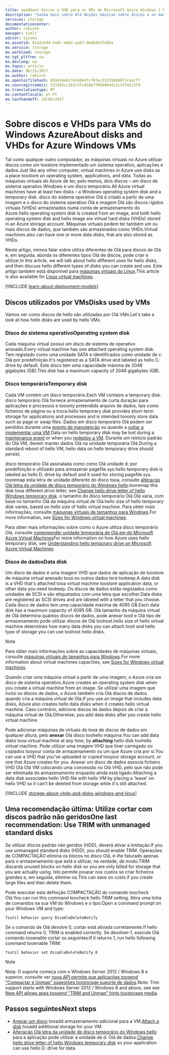 ```yaml
---
title: aaaAbout discos e VHD para as VMs do Microsoft Azure Windows | Microsoft Docs
description: "Saiba mais sobre Olá Noções básicas sobre discos e as máquinas virtuais de VHDs para Windows no Azure."
services: storage
documentationcenter: 
author: robinsh
manager: timlt
editor: tysonn
ms.assetid: 0142c64d-5e8c-4d62-aa6f-06d6261f485a
ms.service: storage
ms.workload: storage
ms.tgt_pltfrm: na
ms.devlang: na
ms.topic: article
ms.date: 06/15/2017
ms.author: robinsh
ms.openlocfilehash: 859e564dc74240bd7c70fec33255b8d071c4acf7
ms.sourcegitcommit: 523283cc1b3c37c428e77850964dc1c33742c5f0
ms.translationtype: MT
ms.contentlocale: pt-PT
ms.lasthandoff: 10/06/2017
---
```

# <a name="about-disks-and-vhds-for-azure-windows-vms"></a><span data-ttu-id="607e7-103">Sobre discos e VHDs para VMs do Windows Azure</span><span class="sxs-lookup"><span data-stu-id="607e7-103">About disks and VHDs for Azure Windows VMs</span></span>
<span data-ttu-id="607e7-104">Tal como qualquer outro computador, as máquinas virtuais no Azure utilizar discos como um toostore implementado um sistema operativo, aplicações e dados.</span><span class="sxs-lookup"><span data-stu-id="607e7-104">Just like any other computer, virtual machines in Azure use disks as a place toostore an operating system, applications, and data.</span></span> <span data-ttu-id="607e7-105">Todas as máquinas virtuais do Azure de ter, pelo menos, dois discos – um disco de sistema operativo Windows e um disco temporário.</span><span class="sxs-lookup"><span data-stu-id="607e7-105">All Azure virtual machines have at least two disks – a Windows operating system disk and a temporary disk.</span></span> <span data-ttu-id="607e7-106">disco do sistema operativo Olá é criado a partir de uma imagem e o disco do sistema operativo Olá e imagem Olá são discos rígidos virtuais (VHDs) armazenados numa conta de armazenamento do Azure.</span><span class="sxs-lookup"><span data-stu-id="607e7-106">hello operating system disk is created from an image, and both hello operating system disk and hello image are virtual hard disks (VHDs) stored in an Azure storage account.</span></span> <span data-ttu-id="607e7-107">Máquinas virtuais podem ter também um ou mais discos de dados, que também são armazenados como VHDs.</span><span class="sxs-lookup"><span data-stu-id="607e7-107">Virtual machines also can have one or more data disks, that are also stored as VHDs.</span></span> 

<span data-ttu-id="607e7-108">Neste artigo, iremos falar sobre utiliza diferentes de Olá para discos de Olá e, em seguida, aborda os diferentes tipos Olá de discos, pode criar e utilizar.</span><span class="sxs-lookup"><span data-stu-id="607e7-108">In this article, we will talk about hello different uses for hello disks, and then discuss hello different types of disks you can create and use.</span></span> <span data-ttu-id="607e7-109">Este artigo também está disponível para [máquinas virtuais do Linux](storage-about-disks-and-vhds-linux.md).</span><span class="sxs-lookup"><span data-stu-id="607e7-109">This article is also available for [Linux virtual machines](storage-about-disks-and-vhds-linux.md).</span></span>

[!INCLUDE [learn-about-deployment-models](../../includes/learn-about-deployment-models-both-include.md)]

## <a name="disks-used-by-vms"></a><span data-ttu-id="607e7-110">Discos utilizados por VMs</span><span class="sxs-lookup"><span data-stu-id="607e7-110">Disks used by VMs</span></span>

<span data-ttu-id="607e7-111">Vamos ver como discos de hello são utilizadas por Olá VMs.</span><span class="sxs-lookup"><span data-stu-id="607e7-111">Let's take a look at how hello disks are used by hello VMs.</span></span>

### <a name="operating-system-disk"></a><span data-ttu-id="607e7-112">Disco do sistema operativo</span><span class="sxs-lookup"><span data-stu-id="607e7-112">Operating system disk</span></span>
<span data-ttu-id="607e7-113">Cada máquina virtual possui um disco de sistema de operativo anexado.</span><span class="sxs-lookup"><span data-stu-id="607e7-113">Every virtual machine has one attached operating system disk.</span></span> <span data-ttu-id="607e7-114">Tem registado como uma unidade SATA e identificados como unidade de c: Olá por predefinição.</span><span class="sxs-lookup"><span data-stu-id="607e7-114">It's registered as a SATA drive and labeled as hello C: drive by default.</span></span> <span data-ttu-id="607e7-115">Este disco tem uma capacidade máxima de 2048 gigabytes (GB).</span><span class="sxs-lookup"><span data-stu-id="607e7-115">This disk has a maximum capacity of 2048 gigabytes (GB).</span></span> 

### <a name="temporary-disk"></a><span data-ttu-id="607e7-116">Disco temporário</span><span class="sxs-lookup"><span data-stu-id="607e7-116">Temporary disk</span></span>
<span data-ttu-id="607e7-117">Cada VM contém um disco temporário.</span><span class="sxs-lookup"><span data-stu-id="607e7-117">Each VM contains a temporary disk.</span></span> <span data-ttu-id="607e7-118">disco temporário Olá fornece armazenamento de curta duração para aplicações e processos e tooonly pretendido arquivo de dados, tais como ficheiros de página ou a troca.</span><span class="sxs-lookup"><span data-stu-id="607e7-118">hello temporary disk provides short-term storage for applications and processes and is intended tooonly store data such as page or swap files.</span></span> <span data-ttu-id="607e7-119">Dados em disco temporário Olá podem ser perdidos durante uma [evento de manutenção](../virtual-machines/windows/manage-availability.md?toc=%2fazure%2fvirtual-machines%2fwindows%2ftoc.json#understand-vm-reboots---maintenance-vs-downtime) ou quando a [voltar a implementar uma VM](../virtual-machines/windows/redeploy-to-new-node.md?toc=%2fazure%2fvirtual-machines%2fwindows%2ftoc.json).</span><span class="sxs-lookup"><span data-stu-id="607e7-119">Data on hello temporary disk may be lost during a [maintenance event](../virtual-machines/windows/manage-availability.md?toc=%2fazure%2fvirtual-machines%2fwindows%2ftoc.json#understand-vm-reboots---maintenance-vs-downtime) or when you [redeploy a VM](../virtual-machines/windows/redeploy-to-new-node.md?toc=%2fazure%2fvirtual-machines%2fwindows%2ftoc.json).</span></span> <span data-ttu-id="607e7-120">Durante um reinício padrão do Olá VM, devem manter dados Olá na unidade temporária Olá.</span><span class="sxs-lookup"><span data-stu-id="607e7-120">During a standard reboot of hello VM, hello data on hello temporary drive should persist.</span></span>

<span data-ttu-id="607e7-121">disco temporário Olá assinalada como como Olá unidade d: por predefinição e utilizado para armazenar pagefile.sys.</span><span class="sxs-lookup"><span data-stu-id="607e7-121">hello temporary disk is labeled as hello D: drive by default and it used for storing pagefile.sys.</span></span> <span data-ttu-id="607e7-122">tooremap esta letra de unidade diferente do disco tooa, consulte [alteração Olá letra da unidade de disco temporário do Windows hello](../virtual-machines/windows/change-drive-letter.md).</span><span class="sxs-lookup"><span data-stu-id="607e7-122">tooremap this disk tooa different drive letter, see [Change hello drive letter of hello Windows temporary disk](../virtual-machines/windows/change-drive-letter.md).</span></span> <span data-ttu-id="607e7-123">o tamanho do disco temporário Olá Olá varia, com base no tamanho Olá da máquina virtual de Olá.</span><span class="sxs-lookup"><span data-stu-id="607e7-123">hello size of hello temporary disk varies, based on hello size of hello virtual machine.</span></span> <span data-ttu-id="607e7-124">Para obter mais informações, consulte [máquinas virtuais de tamanhos para Windows](../virtual-machines/windows/sizes.md).</span><span class="sxs-lookup"><span data-stu-id="607e7-124">For more information, see [Sizes for Windows virtual machines](../virtual-machines/windows/sizes.md).</span></span>

<span data-ttu-id="607e7-125">Para obter mais informações sobre como o Azure utiliza disco temporário Olá, consulte [compreender unidade temporária de Olá em do Microsoft Azure Virtual Machines](https://blogs.msdn.microsoft.com/mast/2013/12/06/understanding-the-temporary-drive-on-windows-azure-virtual-machines/)</span><span class="sxs-lookup"><span data-stu-id="607e7-125">For more information on how Azure uses hello temporary disk, see [Understanding hello temporary drive on Microsoft Azure Virtual Machines](https://blogs.msdn.microsoft.com/mast/2013/12/06/understanding-the-temporary-drive-on-windows-azure-virtual-machines/)</span></span>


### <a name="data-disk"></a><span data-ttu-id="607e7-126">Disco de dados</span><span class="sxs-lookup"><span data-stu-id="607e7-126">Data disk</span></span>
<span data-ttu-id="607e7-127">Um disco de dados é uma imagem VHD que dados de aplicação de toostore de máquina virtual anexado tooa ou outros dados terá tookeep.</span><span class="sxs-lookup"><span data-stu-id="607e7-127">A data disk is a VHD that's attached tooa virtual machine toostore application data, or other data you need tookeep.</span></span> <span data-ttu-id="607e7-128">Os discos de dados estão registados como unidades de SCSI e são etiquetados com uma letra que escolher.</span><span class="sxs-lookup"><span data-stu-id="607e7-128">Data disks are registered as SCSI drives and are labeled with a letter that you choose.</span></span> <span data-ttu-id="607e7-129">Cada disco de dados tem uma capacidade máxima de 4095 GB.</span><span class="sxs-lookup"><span data-stu-id="607e7-129">Each data disk has a maximum capacity of 4095 GB.</span></span> <span data-ttu-id="607e7-130">Olá tamanho da máquina virtual de Olá determina quantos discos de dados, pode anexar tooit e Olá tipo de armazenamento pode utilizar discos de Olá toohost.</span><span class="sxs-lookup"><span data-stu-id="607e7-130">hello size of hello virtual machine determines how many data disks you can attach tooit and hello type of storage you can use toohost hello disks.</span></span>

> [!NOTE]
> <span data-ttu-id="607e7-131">Para obter mais informações sobre as capacidades de máquinas virtuais, consulte [máquinas virtuais de tamanhos para Windows](../virtual-machines/windows/sizes.md).</span><span class="sxs-lookup"><span data-stu-id="607e7-131">For more information about virtual machines capacities, see [Sizes for Windows virtual machines](../virtual-machines/windows/sizes.md).</span></span>
> 

<span data-ttu-id="607e7-132">Quando criar uma máquina virtual a partir de uma imagem, o Azure cria um disco de sistema operativo.</span><span class="sxs-lookup"><span data-stu-id="607e7-132">Azure creates an operating system disk when you create a virtual machine from an image.</span></span> <span data-ttu-id="607e7-133">Se utilizar uma imagem que inclui os discos de dados, o Azure também cria Olá discos de dados quando cria a máquina virtual de Olá.</span><span class="sxs-lookup"><span data-stu-id="607e7-133">If you use an image that includes data disks, Azure also creates hello data disks when it creates hello virtual machine.</span></span> <span data-ttu-id="607e7-134">Caso contrário, adicione discos de dados depois de criar a máquina virtual de Olá.</span><span class="sxs-lookup"><span data-stu-id="607e7-134">Otherwise, you add data disks after you create hello virtual machine.</span></span>

<span data-ttu-id="607e7-135">Pode adicionar máquinas de virtuais de tooa de discos de dados em qualquer altura, pelo **anexar** Olá disco toohello máquina.</span><span class="sxs-lookup"><span data-stu-id="607e7-135">You can add data disks tooa virtual machine at any time, by **attaching** hello disk toohello virtual machine.</span></span> <span data-ttu-id="607e7-136">Pode utilizar uma imagem VHD que tiver carregado ou copiados tooyour conta de armazenamento ou um que Azure cria por si.</span><span class="sxs-lookup"><span data-stu-id="607e7-136">You can use a VHD that you've uploaded or copied tooyour storage account, or one that Azure creates for you.</span></span> <span data-ttu-id="607e7-137">Anexar um disco de dados associa ficheiro VHD Olá Olá VM colocando uma concessão no Olá VHD, pelo que não pode ser eliminada do armazenamento enquanto ainda está ligado.</span><span class="sxs-lookup"><span data-stu-id="607e7-137">Attaching a data disk associates hello VHD file with hello VM by placing a 'lease' on hello VHD so it can't be deleted from storage while it's still attached.</span></span>


[!INCLUDE [storage-about-vhds-and-disks-windows-and-linux](../../includes/storage-about-vhds-and-disks-windows-and-linux.md)]

## <a name="one-last-recommendation-use-trim-with-unmanaged-standard-disks"></a><span data-ttu-id="607e7-138">Uma recomendação última: Utilize cortar com discos padrão não geridos</span><span class="sxs-lookup"><span data-stu-id="607e7-138">One last recommendation: Use TRIM with unmanaged standard disks</span></span> 

<span data-ttu-id="607e7-139">Se utilizar discos padrão não geridos (HDD), deverá ativar a limitação.</span><span class="sxs-lookup"><span data-stu-id="607e7-139">If you use unmanaged standard disks (HDD), you should enable TRIM.</span></span> <span data-ttu-id="607e7-140">Operações de COMPACTAÇÃO elimina os blocos no disco Olá, é-lhe faturado apenas para o armazenamento que está a utilizar, na verdade, de modo.</span><span class="sxs-lookup"><span data-stu-id="607e7-140">TRIM discards unused blocks on hello disk so you are only billed for storage that you are actually using.</span></span> <span data-ttu-id="607e7-141">Isto permite poupar nos custos se criar ficheiros grandes e, em seguida, elimine-os.</span><span class="sxs-lookup"><span data-stu-id="607e7-141">This can save on costs if you create large files and then delete them.</span></span> 

<span data-ttu-id="607e7-142">Pode executar esta definição COMPACTAÇÃO do comando toocheck Olá.</span><span class="sxs-lookup"><span data-stu-id="607e7-142">You can run this command toocheck hello TRIM setting.</span></span> <span data-ttu-id="607e7-143">Abra uma linha de comandos na sua VM do Windows e o tipo:</span><span class="sxs-lookup"><span data-stu-id="607e7-143">Open a command prompt on your Windows VM and type:</span></span>


```
fsutil behavior query DisableDeleteNotify
```

<span data-ttu-id="607e7-144">Se o comando de Olá devolve 0, cortar está ativada corretamente.</span><span class="sxs-lookup"><span data-stu-id="607e7-144">If hello command returns 0, TRIM is enabled correctly.</span></span> <span data-ttu-id="607e7-145">Se devolver-1, execute Olá comando tooenable cortar os seguintes:</span><span class="sxs-lookup"><span data-stu-id="607e7-145">If it returns 1, run hello following command tooenable TRIM:</span></span>

```
fsutil behavior set DisableDeleteNotify 0
```

> [!NOTE]
> <span data-ttu-id="607e7-146">Nota: O suporte começa com o Windows Server 2012 / Windows 8 e superior, consulte ver [nova API permite que aplicações toosend "Compactar e Unmap" sugestões toostorage suporte de dados](https://msdn.microsoft.com/windows/compatibility/new-api-allows-apps-to-send-trim-and-unmap-hints).</span><span class="sxs-lookup"><span data-stu-id="607e7-146">Note: Trim support starts with Windows Server 2012 / Windows 8 and above, see see [New API allows apps toosend "TRIM and Unmap" hints toostorage media](https://msdn.microsoft.com/windows/compatibility/new-api-allows-apps-to-send-trim-and-unmap-hints).</span></span>
> 

<!-- Might want toomatch next-steps from overview of managed disks -->
## <a name="next-steps"></a><span data-ttu-id="607e7-147">Passos seguintes</span><span class="sxs-lookup"><span data-stu-id="607e7-147">Next steps</span></span>
* <span data-ttu-id="607e7-148">[Anexar um disco](../virtual-machines/windows/attach-managed-disk-portal.md?toc=%2fazure%2fvirtual-machines%2fwindows%2ftoc.json) tooadd armazenamento adicional para a VM.</span><span class="sxs-lookup"><span data-stu-id="607e7-148">[Attach a disk](../virtual-machines/windows/attach-managed-disk-portal.md?toc=%2fazure%2fvirtual-machines%2fwindows%2ftoc.json) tooadd additional storage for your VM.</span></span>
* <span data-ttu-id="607e7-149">[Alteração Olá letra da unidade de disco temporário do Windows hello](../virtual-machines/windows/change-drive-letter.md?toc=%2fazure%2fvirtual-machines%2fwindows%2fclassic%2ftoc.json) para a aplicação pode utilizar a unidade de d: Olá de dados.</span><span class="sxs-lookup"><span data-stu-id="607e7-149">[Change hello drive letter of hello Windows temporary disk](../virtual-machines/windows/change-drive-letter.md?toc=%2fazure%2fvirtual-machines%2fwindows%2fclassic%2ftoc.json) so your application can use hello D: drive for data.</span></span>

